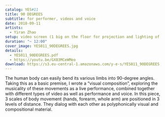 ```yaml
---
catalog: YES#11
title: 90 DEGREES
subtitle: for performer, videos and voice
date: 2018-09-11
artists:
  - Yiran Zhao
setup: video screen (1 big on the floor for projection and lighting of the live performance, 1 TV screen), stereo speakers with audio sample or live voice, performer
duration: "~ 12:00"
cover_image: YES011_90DEGREES.jpg
details:
  - YES011_90DEGREES.pdf
  - https://youtu.be/GX83MCeWMeo
download: https://s3.eu-central-1.amazonaws.com/y-e-s/YES011_90DEGREES.zip
---
```

The human body can easily bend its various limbs into 90-degree angles. Taking this as a basic premise, I wrote a “visual composition”, exploring the musicality of these movements as a live performance, combined together with different types of video as well as performance and voice. In this piece, 3 scales of body movement (hands, forearm, whole arm) are positioned in 3 levels of distance. They dialog with each other as polyphonically visual and compositional material.
